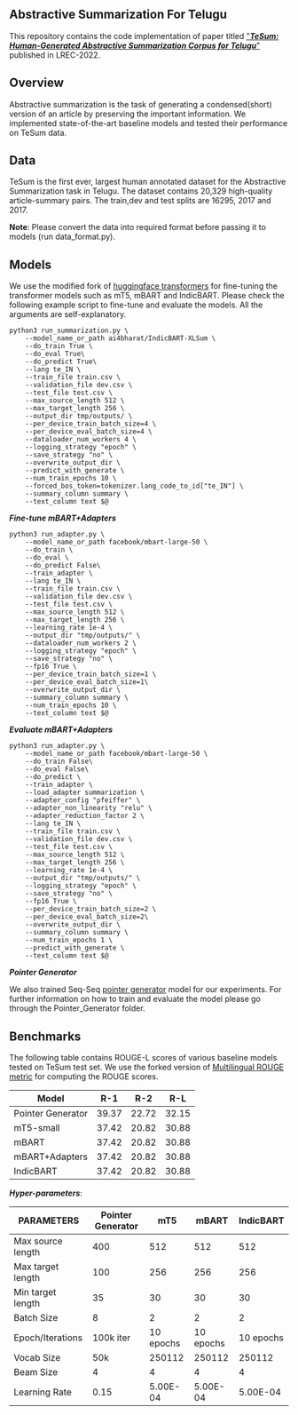## Abstractive Summarization For Telugu

This repository contains the code implementation of paper titled ["***TeSum: Human-Generated Abstractive Summarization Corpus for Telugu***"](https://aclanthology.org/2022.lrec-1.614.pdf) published in LREC-2022.

## Overview

Abstractive summarization is the task of generating a condensed(short) version of an article by preserving the important information. We implemented state-of-the-art baseline models and tested their performance on TeSum data.

## Data

TeSum is the first ever, largest human annotated dataset for the Abstractive Summarization task in Telugu. The dataset contains 20,329 high-quality article-summary pairs. The train,dev and test splits are 16295, 2017 and 2017.

**Note**: Please convert the data into required format before passing it to models (run data_format.py).

## Models

We use the modified fork of [huggingface transformers](https://github.com/huggingface/transformers) for fine-tuning the transformer models such as mT5, mBART and IndicBART. Please check the following example script to fine-tune and evaluate the models. All the arguments are self-explanatory.  

```
python3 run_summarization.py \
    --model_name_or_path ai4bharat/IndicBART-XLSum \
    --do_train True \
    --do_eval True\
    --do_predict True\
    --lang te_IN \
    --train_file train.csv \
    --validation_file dev.csv \
    --test_file test.csv \
    --max_source_length 512 \
    --max_target_length 256 \
    --output_dir tmp/outputs/ \
    --per_device_train_batch_size=4 \
    --per_device_eval_batch_size=4 \
    --dataloader_num_workers 4 \
    --logging_strategy "epoch" \
    --save_strategy "no" \
    --overwrite_output_dir \
    --predict_with_generate \
    --num_train_epochs 10 \
    --forced_bos_token=tokenizer.lang_code_to_id["te_IN"] \
    --summary_column summary \
    --text_column text $@

```

***Fine-tune mBART+Adapters***

```
python3 run_adapter.py \
    --model_name_or_path facebook/mbart-large-50 \
    --do_train \
    --do_eval \
    --do_predict False\
    --train_adapter \
    --lang te_IN \
    --train_file train.csv \
    --validation_file dev.csv \
    --test_file test.csv \
    --max_source_length 512 \
    --max_target_length 256 \
    --learning_rate 1e-4 \
    --output_dir "tmp/outputs/" \
    --dataloader_num_workers 2 \
    --logging_strategy "epoch" \
    --save_strategy "no" \
    --fp16 True \
    --per_device_train_batch_size=1 \
    --per_device_eval_batch_size=1\
    --overwrite_output_dir \
    --summary_column summary \
    --num_train_epochs 10 \
    --text_column text $@
```

***Evaluate mBART+Adapters***

```
python3 run_adapter.py \
    --model_name_or_path facebook/mbart-large-50 \
    --do_train False\
    --do_eval False\
    --do_predict \
    --train_adapter \
    --load_adapter summarization \
    --adapter_config "pfeiffer" \
    --adapter_non_linearity "relu" \
    --adapter_reduction_factor 2 \
    --lang te_IN \
    --train_file train.csv \
    --validation_file dev.csv \
    --test_file test.csv \
    --max_source_length 512 \
    --max_target_length 256 \
    --learning_rate 1e-4 \
    --output_dir "tmp/outputs/" \
    --logging_strategy "epoch" \
    --save_strategy "no" \
    --fp16 True \
    --per_device_train_batch_size=2 \
    --per_device_eval_batch_size=2\
    --overwrite_output_dir \
    --summary_column summary \
    --num_train_epochs 1 \
    --predict_with_generate \
    --text_column text $@

```

***Pointer Generator***

We also trained Seq-Seq [pointer generator](https://github.com/atulkum/pointer_summarizer) model for our experiments. For further information on how to train and evaluate the model please go through the Pointer_Generator folder.

## Benchmarks

The following table contains ROUGE-L scores of various baseline models tested on TeSum test set. We use the forked version of [Multilingual ROUGE metric](https://github.com/csebuetnlp/xl-sum/tree/master/multilingual_rouge_scoring) for computing the ROUGE scores.

| Model             | R-1   | R-2   | R-L   |
|-------------------|-------|-------|-------|
| Pointer Generator | 39.37 | 22.72 | 32.15 |
| mT5-small         | 37.42 | 20.82 | 30.88 |
| mBART             | 37.42 | 20.82 | 30.88 |
| mBART+Adapters    | 37.42 | 20.82 | 30.88 |
| IndicBART         | 37.42 | 20.82 | 30.88 |

***Hyper-parameters***:

| PARAMETERS           | Pointer Generator | mT5              | mBART            | IndicBART        |
|----------------------|-------------------|------------------|------------------|------------------|
| Max source length    | 400               | 512              | 512              | 512              |
| Max target length    | 100               | 256              | 256              | 256              |
| Min target length    | 35                | 30               | 30               | 30               |
| Batch Size           | 8                 | 2                | 2                | 2                |
| Epoch/Iterations     | 100k iter         | 10 epochs        | 10 epochs        | 10 epochs        |
| Vocab Size           | 50k               | 250112           | 250112           | 250112           |
| Beam Size            | 4                 | 4                | 4                | 4                |
| Learning Rate        | 0.15              | 5.00E-04          | 5.00E-04          | 5.00E-04          |


